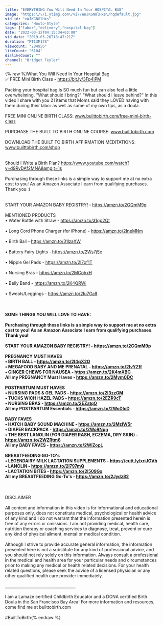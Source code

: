 ```yaml
---
title: "EVERYTHING You Will Need In Your HOSPITAL BAG"
image: "https:\/\/i.ytimg.com\/vi\/eWJKGN8lHxs\/hqdefault.jpg"
vid_id: "eWJKGN8lHxs"
categories: "Howto-Style"
tags: ["labor","delivery","hospital bag"]
date: "2022-03-12T04:15:34+03:00"
vid_date: "2019-03-26T18:47:21Z"
duration: "PT13M17S"
viewcount: "284956"
likeCount: "6104"
dislikeCount: ""
channel: "Bridget Teyler"
---
```

{% raw %}What You Will Need In Your Hospital Bag<br />✅ FREE Mini Birth Class - <a rel="nofollow" target="blank" href="https://bit.ly/3Fp4IPM">https://bit.ly/3Fp4IPM</a><br /><br />Packing your hospital bag is SO much fun but can also feel a little overwhelming. &quot;What should I bring?&quot; &quot;What should I leave behind?&quot; In this video I share with you 21 items that Moms said they LOVED having with them during their labor as well as some of my own tips, as a doula. <br /><br />FREE MINI ONLINE BIRTH CLASS: www.builttobirth.com/free-mini-birth-class<br /><br />PURCHASE THE BUILT TO BIRTH ONLINE COURSE: www.builttobirth.com<br /><br />DOWNLOAD THE BUILT TO BIRTH AFFIRMATION MEDITATIONS: www.builttobirth.com/shop<br /><br /><br />Should I Write a Birth Plan? <a rel="nofollow" target="blank" href="https://www.youtube.com/watch?v=d9RvDAf2MNA&amp;t=1s">https://www.youtube.com/watch?v=d9RvDAf2MNA&amp;t=1s</a><br /><br />Purchasing through these links is a simple way to support me at no extra cost to you! As an Amazon Associate I earn from qualifying purchases. Thank you :)<br /><br /><br />START YOUR AMAZON BABY REGISTRY! - <a rel="nofollow" target="blank" href="https://amzn.to/2GQmM9p">https://amzn.to/2GQmM9p</a><br /><br />MENTIONED PRODUCTS<br />• Water Bottle with Straw - <a rel="nofollow" target="blank" href="https://amzn.to/31gp2Qt">https://amzn.to/31gp2Qt</a><br /><br />• Long Cord Phone Charger (for iPhone) - <a rel="nofollow" target="blank" href="https://amzn.to/2IneMNm">https://amzn.to/2IneMNm</a><br /><br />• Birth Ball - <a rel="nofollow" target="blank" href="https://amzn.to/31lzaXW">https://amzn.to/31lzaXW</a><br /><br />• Battery Fairy Lights - <a rel="nofollow" target="blank" href="https://amzn.to/2Ws7jSe">https://amzn.to/2Ws7jSe</a><br /><br />• Nipple Gel Pads - <a rel="nofollow" target="blank" href="https://amzn.to/2I7xf1T">https://amzn.to/2I7xf1T</a><br /><br />• Nursing Bras - <a rel="nofollow" target="blank" href="https://amzn.to/2MCohxH">https://amzn.to/2MCohxH</a><br /><br />• Belly Band - <a rel="nofollow" target="blank" href="https://amzn.to/2K4QRWl">https://amzn.to/2K4QRWl</a><br /><br />• Sweats/Leggings - <a rel="nofollow" target="blank" href="https://amzn.to/2Iu7Ga8">https://amzn.to/2Iu7Ga8</a><br /><br />____________________________________<br /><br />SOME THINGS YOU WILL LOVE TO HAVE:<br /><br />Purchasing through these links is a simple way to support me at no extra cost to you! As an Amazon Associate I earn from qualifying purchases. Thank you!<br /><br />START YOUR AMAZON BABY REGISTRY! - <a rel="nofollow" target="blank" href="https://amzn.to/2GQmM9p">https://amzn.to/2GQmM9p</a><br /><br />PREGNANCY MUST HAVES<br />• BIRTH BALL - <a rel="nofollow" target="blank" href="https://amzn.to/2I4qX2O">https://amzn.to/2I4qX2O</a><br />• MEGAFOOD BABY AND ME PRENATAL - <a rel="nofollow" target="blank" href="https://amzn.to/2IvYZff">https://amzn.to/2IvYZff</a><br />• GINGER CHEWS FOR NAUSEA - <a rel="nofollow" target="blank" href="https://amzn.to/2K4mXBG">https://amzn.to/2K4mXBG</a><br />All my PREGNANCY Must Haves - <a rel="nofollow" target="blank" href="https://amzn.to/2Mym0DC">https://amzn.to/2Mym0DC</a><br /><br />POSTPARTUM MUST HAVES<br />• NURSING PADS &amp; GEL PADS - <a rel="nofollow" target="blank" href="https://amzn.to/2I3zzGM">https://amzn.to/2I3zzGM</a><br />• TUCKS WICH HAZEL PADS - <a rel="nofollow" target="blank" href="https://amzn.to/2EZR9cT">https://amzn.to/2EZR9cT</a><br />• NURSING BRAS - <a rel="nofollow" target="blank" href="https://amzn.to/2EZatqO">https://amzn.to/2EZatqO</a><br />All my POSTPARTUM Essentials - <a rel="nofollow" target="blank" href="https://amzn.to/2WoDIcD">https://amzn.to/2WoDIcD</a><br /><br />BABY FAVES<br />• HATCH BABY SOUND MACHINE - <a rel="nofollow" target="blank" href="https://amzn.to/2MzIW5r">https://amzn.to/2MzIW5r</a><br />• DIAPER BACKPACK - <a rel="nofollow" target="blank" href="https://amzn.to/2WoRNqn">https://amzn.to/2WoRNqn</a><br />• THE BEST LANOLIN (FOR DIAPER RASH, ECZEMA, DRY SKIN) - <a rel="nofollow" target="blank" href="https://amzn.to/2WZRtm6">https://amzn.to/2WZRtm6</a><br />All my BABY FAVES - <a rel="nofollow" target="blank" href="https://amzn.to/2WlZopL">https://amzn.to/2WlZopL</a><br /><br />BREASTFEEDING GO-TO's<br />• LEGENDAIRY MILK LACTATION SUPPLEMENTS - <a rel="nofollow" target="blank" href="https://cutt.ly/xriJGVh">https://cutt.ly/xriJGVh</a><br />• LANOLIN - <a rel="nofollow" target="blank" href="https://amzn.to/2l797mQ">https://amzn.to/2l797mQ</a><br />• LACTATION BITES  - <a rel="nofollow" target="blank" href="https://amzn.to/2l509Gx">https://amzn.to/2l509Gx</a><br />All my BREASTFEEDING Go-To's - <a rel="nofollow" target="blank" href="https://amzn.to/2Jydz82">https://amzn.to/2Jydz82</a><br /><br />____________________________________<br /><br />DISCLAIMER <br /><br />All content and information in this video is for informational and educational purposes only, does not constitute medical, psychological or health advice of any kind and I do not warrant that the information presented herein is free of any errors or omissions. I am not providing medical, health care, nutrition therapy or coaching services to diagnose, treat, prevent or cure any kind of physical ailment, mental or medical condition. <br /><br />Although I strive to provide accurate general information, the information presented here is not a substitute for any kind of professional advice, and you should not rely solely on this information. Always consult a professional in the medical and health area for your particular needs and circumstances prior to making any medical or health related decisions. For your health related questions, please seek the advice of a licensed physician or any other qualified health care provider immediately.<br /><br />____________________________________<br /><br />I am a Lamaze certified Childbirth Educator and a DONA certified Birth Doula in the San Francisco Bay Area! For more information and resources, come find me at builttobirth.com<br /><br />#BuiltToBirth{% endraw %}

